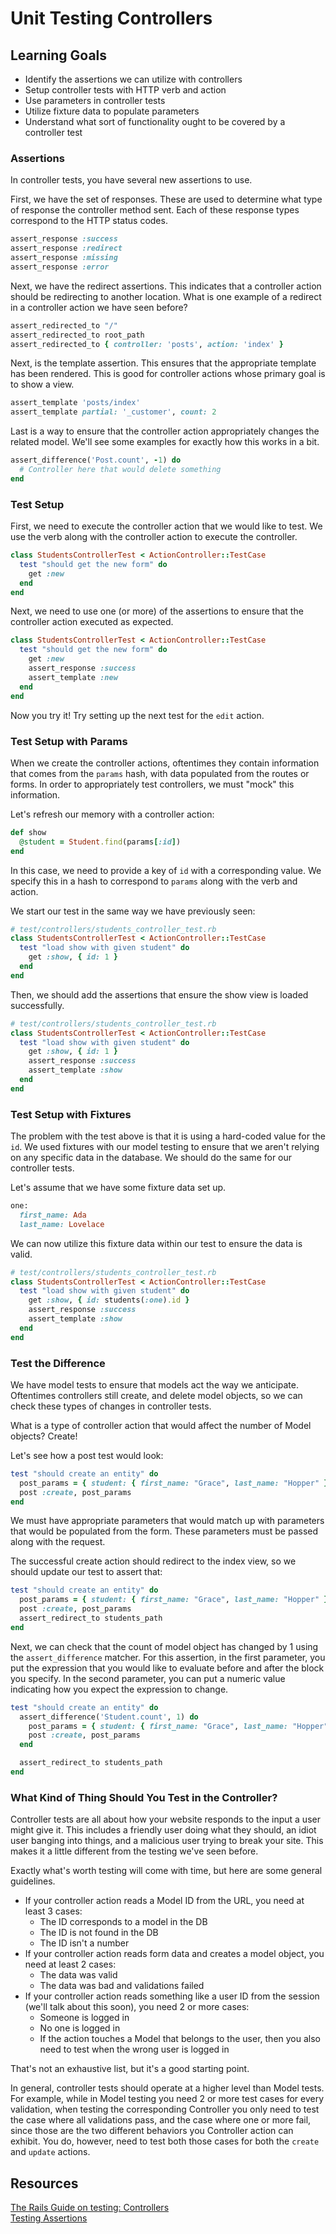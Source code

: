 # Unit Testing Controllers
## Learning Goals
- Identify the assertions we can utilize with controllers
- Setup controller tests with HTTP verb and action
- Use parameters in controller tests
- Utilize fixture data to populate parameters
- Understand what sort of functionality ought to be covered by a controller test

### Assertions
In controller tests, you have several new assertions to use.

First, we have the set of responses. These are used to determine what type of response the controller method sent. Each of these response types correspond to the HTTP status codes.
```ruby
assert_response :success
assert_response :redirect
assert_response :missing
assert_response :error
```

Next, we have the redirect assertions. This indicates that a controller action should be redirecting to another location. What is one example of a redirect in a controller action we have seen before?
```ruby
assert_redirected_to "/"
assert_redirected_to root_path
assert_redirected_to { controller: 'posts', action: 'index' }
```

Next, is the template assertion. This ensures that the appropriate template has been rendered. This is good for controller actions whose primary goal is to show a view.
```ruby
assert_template 'posts/index'
assert_template partial: '_customer', count: 2
```

Last is a way to ensure that the controller action appropriately changes the related model. We'll see some examples for exactly how this works in a bit.
```ruby
assert_difference('Post.count', -1) do
  # Controller here that would delete something
end
```

### Test Setup
First, we need to execute the controller action that we would like to test. We use the verb along with the controller action to execute the controller.

```ruby
class StudentsControllerTest < ActionController::TestCase
  test "should get the new form" do
    get :new
  end
end
```

Next, we need to use one (or more) of the assertions to ensure that the controller action executed as expected.
```ruby
class StudentsControllerTest < ActionController::TestCase
  test "should get the new form" do
    get :new
    assert_response :success
    assert_template :new
  end
end
```

Now you try it! Try setting up the next test for the `edit` action.

### Test Setup with Params
When we create the controller actions, oftentimes they contain information that comes from the `params` hash, with data populated from the routes or forms. In order to appropriately test controllers, we must "mock" this information.

Let's refresh our memory with a controller action:
```ruby
def show
  @student = Student.find(params[:id])
end
```

In this case, we need to provide a key of `id` with a corresponding value. We specify this in a hash to correspond to `params` along with the verb and action.

We start our test in the same way we have previously seen:
```ruby
# test/controllers/students_controller_test.rb
class StudentsControllerTest < ActionController::TestCase
  test "load show with given student" do
    get :show, { id: 1 }
  end
end
```

Then, we should add the assertions that ensure the show view is loaded successfully.
```ruby
# test/controllers/students_controller_test.rb
class StudentsControllerTest < ActionController::TestCase
  test "load show with given student" do
    get :show, { id: 1 }
    assert_response :success
    assert_template :show
  end
end
```

### Test Setup with Fixtures
The problem with the test above is that it is using a hard-coded value for the `id`. We used fixtures with our model testing to ensure that we aren't relying on any specific data in the database. We should do the same for our controller tests.

Let's assume that we have some fixture data set up.
```ruby
one:
  first_name: Ada
  last_name: Lovelace
```

We can now utilize this fixture data within our test to ensure the data is valid.
```ruby
# test/controllers/students_controller_test.rb
class StudentsControllerTest < ActionController::TestCase
  test "load show with given student" do
    get :show, { id: students(:one).id }
    assert_response :success
    assert_template :show
  end
end
```

### Test the Difference
We have model tests to ensure that models act the way we anticipate. Oftentimes controllers still create, and delete model objects, so we can check these types of changes in controller tests.

What is a type of controller action that would affect the number of Model objects? Create!

Let's see how a post test would look:
```ruby
test "should create an entity" do
  post_params = { student: { first_name: "Grace", last_name: "Hopper" }}
  post :create, post_params
end
```

We must have appropriate parameters that would match up with parameters that would be populated from the form. These parameters must be passed along with the request.

The successful create action should redirect to the index view, so we should update our test to assert that:
```ruby
test "should create an entity" do
  post_params = { student: { first_name: "Grace", last_name: "Hopper" }}
  post :create, post_params
  assert_redirect_to students_path
end
```

Next, we can check that the count of model object has changed by 1 using the `assert_difference` matcher. For this assertion, in the first parameter, you put the expression that you would like to evaluate before and after the block you specify. In the second parameter, you can put a numeric value indicating how you expect the expression to change.

```ruby
test "should create an entity" do
  assert_difference('Student.count', 1) do
    post_params = { student: { first_name: "Grace", last_name: "Hopper" }}
    post :create, post_params
  end

  assert_redirect_to students_path  
end
```

### What Kind of Thing Should You Test in the Controller?
Controller tests are all about how your website responds to the input a user might give it. This includes a friendly user doing what they should, an idiot user banging into things, and a malicious user trying to break your site. This makes it a little different from the testing we've seen before.

Exactly what's worth testing will come with time, but here are some general guidelines.
- If your controller action reads a Model ID from the URL, you need at least 3 cases:
  - The ID corresponds to a model in the DB
  - The ID is not found in the DB
  - The ID isn't a number
- If your controller action reads form data and creates a model object, you need at least 2 cases:
  - The data was valid
  - The data was bad and validations failed
- If your controller action reads something like a user ID from the session (we'll talk about this soon), you need 2 or more cases:
  - Someone is logged in
  - No one is logged in
  - If the action touches a Model that belongs to the user, then you also need to test when the wrong user is logged in

That's not an exhaustive list, but it's a good starting point.

In general, controller tests should operate at a higher level than Model tests. For example, while in Model testing you need 2 or more test cases for every validation, when testing the corresponding Controller you only need to test the case where all validations pass, and the case where one or more fail, since those are the two different behaviors you Controller action can exhibit. You do, however, need to test both those cases for both the `create` and `update` actions.

## Resources
[The Rails Guide on testing: Controllers](http://guides.rubyonrails.org/testing.html#functional-tests-for-your-controllers)  
[Testing Assertions](http://api.rubyonrails.org/classes/ActiveSupport/Testing/Assertions.html)  
